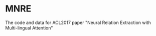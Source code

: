 # MNRE
The code and data for ACL2017 paper "Neural Relation Extraction with Multi-lingual Attention"
